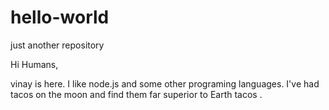 # hello-world
just another repository

Hi Humans,

vinay is here. I like node.js and some other programing languages.
I've had tacos on the moon and find them far superior to Earth tacos .
